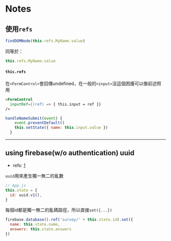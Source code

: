 # Notes 

## 使用`refs`

```js
findDOMNode(this.refs.MyName.value)
```
同等於：
```js
this.refs.MyName.value
```

#### `this.refs`
在`<FormControl>`會回傳undefined，在一般的`<input>`沒這個困擾可以像前述照用
```html
<FormControl
  inputRef={(ref) => { this.input = ref }}
/>
```
```js
handleNameSubmit(event) {
    event.preventDefault()
    this.setState({ name: this.input.value })
  }
```
---

## using firebase(w/o authentication) uuid

* refs: [1](https://stackoverflow.com/questions/47125842/firebase-push-and-set)

`uuid`用來產生獨一無二的亂數
```js
// App.js
this.state = {
  id: uuid.v1(),
}
```
每個id都是獨一無二的亂碼路徑，所以直接`set({...})`
```js
firebase.database().ref('survey/' + this.state.id).set({
  name: this.state.name,
  answers: this.state.answers
})
```
